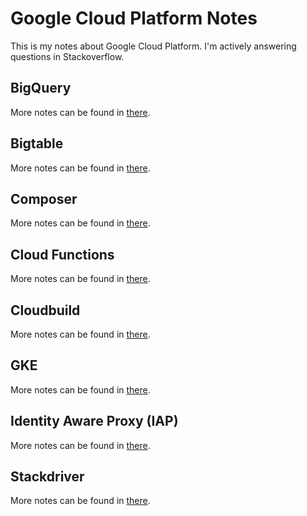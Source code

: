 # Google Cloud Platform Notes

This is my notes about Google Cloud Platform. I'm actively answering questions in Stackoverflow.

## BigQuery

More notes can be found in [there](bigquery/README.md).

## Bigtable

More notes can be found in [there](bigtable/README.md).

## Composer

More notes can be found in [there](composer/README.md).

## Cloud Functions

More notes can be found in [there](cloud-functions/README.md).

## Cloudbuild

More notes can be found in [there](cloudbuild/README.md).

## GKE

More notes can be found in [there](gke/README.md).

## Identity Aware Proxy (IAP)

More notes can be found in [there](iap/README.md).

## Stackdriver

More notes can be found in [there](stackdriver/README.md).
